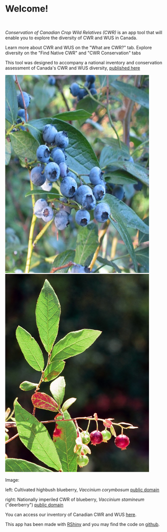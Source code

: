 # Welcome!

<br> 

<i> Conservation of Canadian Crop Wild Relatives (CWR) </i> is an app tool that will enable you to explore the diversity of CWR and WUS in Canada. 

Learn more about CWR and WUS on the "What are CWR?" tab. Explore diversity on the "Find Native CWR" and "CWR Conservation" tabs

This tool was designed to accompany a national inventory and conservation assessment of Canada's CWR and WUS diversity, [published here]()

<p align="float">
  <img width="460" height="630" src="Vaccinium_corymbosum.jpg">
  <img width="460" height="630" src="Vaccineum_stamineum.jpg">
</p>
Image: 

left: Cultivated highbush blueberry, <i> Vaccinium corymbosum </i> [public domain](https://commons.wikimedia.org/wiki/File:Vaccinium_corymbosum(01).jpg)

right: Nationally imperiled CWR of blueberry, <i> Vaccinium stamineum  </i> ("deerberry") [public domain](https://commons.wikimedia.org/wiki/File:Vaccineum_stamineum_1120600.jpg)

You can access our inventory of Canadian CWR and WUS 
[here](https://github.com/jensculrich/Canadian_CWR_inventory_and_conservation/blob/main/Input_Data_and_Files/inventory.csv).

This app has been made with [RShiny](https://shiny.rstudio.com/) and you may
find the code on [github](https://github.com/jensculrich/cwr_shiny_app).


